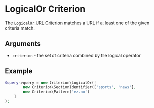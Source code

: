 # LogicalOr Criterion

The [`LogicalOr` URL Criterion](https://github.com/ezsystems/ezplatform-kernel/blob/v1.0.0/eZ/Publish/API/Repository/Values/URL/Query/Criterion/LogicalOr.php)
matches a URL if at least one of the given criteria match.

## Arguments

- `criterion` - the set of criteria combined by the logical operator

## Example

``` php
$query->query = new Criterion\LogicalOr([
        new Criterion\SectionIdentifier(['sports', 'news'],
        new Criterion\Pattern('ez.no')
    ]
);
```